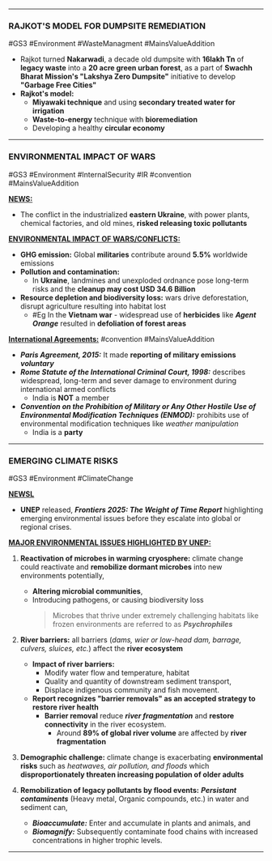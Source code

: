 ```table-of-contents
```
---
### **RAJKOT'S MODEL FOR DUMPSITE REMEDIATION**
#GS3 #Environment #WasteManagment #MainsValueAddition  
- Rajkot turned **Nakarwadi**, a decade old dumpsite with **16lakh Tn** of **legacy waste** into a **20 acre green urban forest**, as a part of **Swachh Bharat Mission's "Lakshya Zero Dumpsite"** initiative to develop **"Garbage Free Cities"**  
- **Rajkot's model:**  
	- **Miyawaki technique** and using **secondary treated water for irrigation**  
	- **Waste-to-energy** technique with **bioremediation**  
	- Developing a healthy **circular economy**  

---
### **ENVIRONMENTAL IMPACT OF WARS**
#GS3 #Environment #InternalSecurity #IR #convention #MainsValueAddition 

<b><u>NEWS:</u></b>
- The conflict in the industrialized **eastern Ukraine**, with power plants, chemical factories, and old mines, **risked releasing toxic pollutants** 

<b><u>ENVIRONMENTAL IMPACT OF WARS/CONFLICTS:</u></b>
- **GHG emission:** Global **militaries** contribute around **5.5%** worldwide emissions
- **Pollution and contamination:**
	- In **Ukraine**, landmines and unexploded ordnance pose long-term risks and the **cleanup may cost USD 34.6 Billion**
- **Resource depletion and biodiversity loss:** wars drive deforestation, disrupt agriculture resulting into habitat lost
	- #Eg In the **Vietnam war** - widespread use of **herbicides** like ***Agent Orange*** resulted in **defoliation of forest areas**

<b><u>International Agreements:</u></b> #convention #MainsValueAddition 
- ***Paris Agreement, 2015:*** It made **reporting of military emissions** ***voluntary***
- ***Rome Statute of the International Criminal Court, 1998:*** describes widespread, long-term and sever damage to environment during international armed conflicts
	- India is **NOT** a member
- ***Convention on the Prohibition of Military or Any Other Hostile Use of Environmental Modification Techniques (ENMOD):*** prohibits use of environmental modification techniques like *weather manipulation*
	- India is a **party**

---
### **EMERGING CLIMATE RISKS**
#GS3 #Environment #ClimateChange 

<b><u>NEWSL</u></b>
- **UNEP** released, ***Frontiers 2025: The Weight of Time Report*** highlighting emerging environmental issues before they escalate into global or regional crises.

<b><u>MAJOR ENVIRONMENTAL ISSUES HIGHLIGHTED BY UNEP:</u></b>
1. **Reactivation of microbes in warming cryosphere:** climate change could reactivate and **remobilize dormant microbes** into new environments potentially,
	- **Altering microbial communities**,
	- Introducing pathogens, or causing biodiversity loss
		> Microbes that thrive under extremely challenging habitats like frozen environments are referred to as ***Psychrophiles***

2. **River barriers:** all barriers (*dams, wier or low-head dam, barrage, culvers, sluices, etc.*) affect the **river ecosystem**
	- **Impact of river barriers:** 
		- Modify water flow and temperature, habitat
		- Quality and quantity of downstream sediment transport, 
		- Displace indigenous community and fish movement.
	- **Report recognizes "barrier removals" as an accepted strategy to restore river health**
		- **Barrier removal** reduce ***river fragmentation*** and **restore connectivity** in the river ecosystem.
			- Around **89% of global river volume** are affected by **river fragmentation**
3. **Demographic challenge:** climate change is exacerbating **environmental risks** such as *heatwaves, air pollution, and floods* which **disproportionately threaten increasing population of older adults**
4. **Remobilization of legacy pollutants by flood events:** ***Persistant contaminents*** (Heavy metal, Organic compounds, etc.) in water and sediment can,
	- ***Bioaccumulate:*** Enter and accumulate in plants and animals, and 
	- ***Biomagnify:*** Subsequently contaminate food chains with increased concentrations in higher trophic levels.

---
